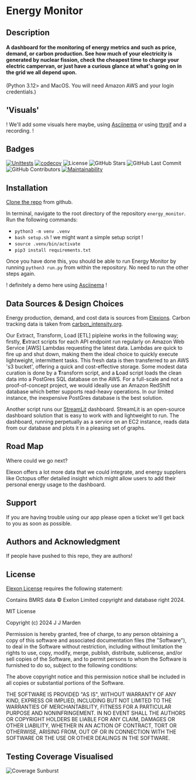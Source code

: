 # Energy Monitor

## Description
#### A dashboard for the monitoring of energy metrics and such as price, demand, or carbon production. See how much of your electricity is generated by nuclear fission, check the cheapest time to charge your electric campervan, or just have a curious glance at what's going on in the grid we all depend upon.

(Python 3.12> and MacOS. You will need Amazon AWS and your login credentials.)

## 'Visuals'
! We'll add some visuals here maybe, using [Asciinema](https://asciinema.org/) or using [ttygif](https://github.com/icholy/ttygif) and a recording. !

## Badges

[![Unittests](https://github.com/JoshuaMarden/energy_monitor/actions/workflows/unittests.yml/badge.svg)](https://github.com/JoshuaMarden/energy_monitor/actions/workflows/unittests.yml)  [![codecov](https://codecov.io/github/JoshuaMarden/energy_monitor/graph/badge.svg?token=5CLXJXIEE8)](https://codecov.io/github/JoshuaMarden/energy_monitor)  ![License](https://img.shields.io/github/license/JoshuaMarden/energy_monitor)  ![GitHub Stars](https://img.shields.io/github/stars/JoshuaMarden/energy_monitor.svg?style=social&label=Star)  ![GitHub Last Commit](https://img.shields.io/github/last-commit/JoshuaMarden/energy_monitor)  ![GitHub Contributors](https://img.shields.io/github/contributors/JoshuaMarden/energy_monitor)  [![Maintainability](https://api.codeclimate.com/v1/badges/2b5506b2c460c017238e/maintainability)](https://codeclimate.com/github/JoshuaMarden/energy_monitor/maintainability)




## Installation
[Clone the repo](https://docs.github.com/en/repositories/creating-and-managing-repositories/cloning-a-repository) from github.

In terminal, navigate to the root directory of the repository `energy_monitor`.
Run the following commands:
- `python3 -m venv .venv`
- `bash setup.sh` ! we might want a simple setup script !
- `source .venv/bin/activate`
- `pip3 install requirements.txt`

Once you have done this, you should be able to run Energy Monitor by running `python3 run.py` from within the repository. No need to run the other steps again.

! definitely a demo here using [Asciinema](https://asciinema.org/) ! 

## Data Sources & Design Choices

Energy production, demand, and cost data is sources from [Elexions](https://bmrs.elexon.co.uk/remit). Carbon tracking data is taken from [carbon_intensity.org](https://api.carbonintensity.org.uk/). 

Our Extract, Transform, Load [ETL] pipleine works in the following way; firstly, **E**xtract scripts for each API endpoint run regularly on Amazon Web Service [AWS] Lambdas requesting the latest data. Lambdas are quick to fire up and shut down, making them the ideal choice to quickly execute lightweight, intermittent tasks. This fresh data is then transferred to an AWS 's3 bucket', offering a quick and cost-effective storage. Some modest data curation is done by a **T**ransform script, and a **L**oad script loads the clean data into a PostGres SQL database on the AWS. For a full-scale and not a proof-of-concept project, we would ideally use an Amazon RedShift database which better supports read-heavy operations. In our limited instance, the inexpensive PostGres database is the best solution.

Another script runs our [StreamLit](https://streamlit.io) dashboard. StreamLit is an open-source dashboard solution that is easy to work with and lightweight to run. The dashboard, running perpetually as a service on an EC2 instance, reads data from our database and plots it in a pleasing set of graphs.

## Road Map

Where could we go next?

Elexon offers a lot more data that we could integrate, and energy suppliers like Octopus offer detailed insight which might allow users to add their personal energy usage to the dashboard.

## Support

If you are having trouble using our app please open a ticket we'll get back to you as soon as possible. 

## Authors and Acknowledgment

If people have pushed to this repo, they are authors!


## License

[Elexon License](https://www.elexon.co.uk/data/balancing-mechanism-reporting-agent/copyright-licence-bmrs-data/) requires the following statement: 

Contains BMRS data © Exelon Limited copyright and database right 2024.


MIT License

Copyright (c) 2024 J J Marden

Permission is hereby granted, free of charge, to any person obtaining a copy
of this software and associated documentation files (the "Software"), to deal
in the Software without restriction, including without limitation the rights
to use, copy, modify, merge, publish, distribute, sublicense, and/or sell
copies of the Software, and to permit persons to whom the Software is
furnished to do so, subject to the following conditions:

The above copyright notice and this permission notice shall be included in all
copies or substantial portions of the Software.

THE SOFTWARE IS PROVIDED "AS IS", WITHOUT WARRANTY OF ANY KIND, EXPRESS OR
IMPLIED, INCLUDING BUT NOT LIMITED TO THE WARRANTIES OF MERCHANTABILITY,
FITNESS FOR A PARTICULAR PURPOSE AND NONINFRINGEMENT. IN NO EVENT SHALL THE
AUTHORS OR COPYRIGHT HOLDERS BE LIABLE FOR ANY CLAIM, DAMAGES OR OTHER
LIABILITY, WHETHER IN AN ACTION OF CONTRACT, TORT OR OTHERWISE, ARISING FROM,
OUT OF OR IN CONNECTION WITH THE SOFTWARE OR THE USE OR OTHER DEALINGS IN THE
SOFTWARE.

## Testing Coverage Visualised

![Coverage Sunburst](https://codecov.io/github/JoshuaMarden/energy_monitor/graphs/sunburst.svg?token=5CLXJXIEE8)





